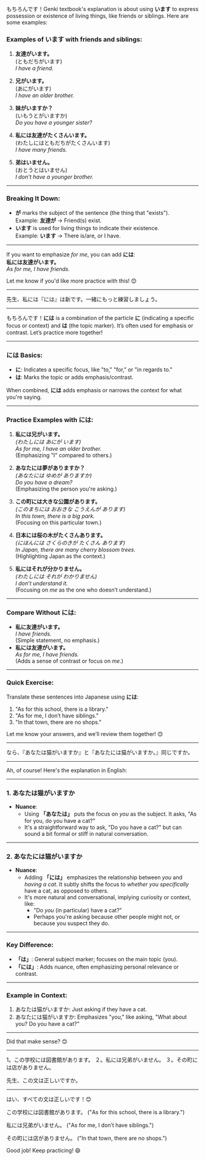 もちろんです！Genki textbook's explanation is about using **います** to express possession or existence of living things, like friends or siblings. Here are some examples:

### Examples of **います** with friends and siblings:
1. **友達がいます。**  
   (ともだちがいます)  
   *I have a friend.*

2. **兄がいます。**  
   (あにがいます)  
   *I have an older brother.*

3. **妹がいますか？**  
   (いもうとがいますか)  
   *Do you have a younger sister?*

4. **私には友達がたくさんいます。**  
   (わたしにはともだちがたくさんいます)  
   *I have many friends.*

5. **弟はいません。**  
   (おとうとはいません)  
   *I don't have a younger brother.*

---

### Breaking It Down:
- **が** marks the subject of the sentence (the thing that "exists").  
  Example: **友達が** → Friend(s) exist.  
- **います** is used for living things to indicate their existence.  
  Example: **います** → There is/are, or I have.

---

If you want to emphasize *for me*, you can add **には**:  
**私には友達がいます。**  
*As for me, I have friends.*

Let me know if you'd like more practice with this! 😊

---

先生、私には『には』は新です。一緒にもっと練習しましょう。

---

もちろんです！**には** is a combination of the particle **に** (indicating a specific focus or context) and **は** (the topic marker). It’s often used for emphasis or contrast. Let’s practice more together!

---

### **には** Basics:
- **に**: Indicates a specific focus, like "to," "for," or "in regards to."
- **は**: Marks the topic or adds emphasis/contrast.

When combined, **には** adds emphasis or narrows the context for what you're saying.

---

### Practice Examples with **には**:
1. **私には兄がいます。**  
   *(わたしには あにが います)*  
   *As for me, I have an older brother.*  
   (Emphasizing "I" compared to others.)

2. **あなたには夢がありますか？**  
   *(あなたには ゆめが ありますか)*  
   *Do you have a dream?*  
   (Emphasizing the person you're asking.)

3. **この町には大きな公園があります。**  
   *(このまちには おおきな こうえんが あります)*  
   *In this town, there is a big park.*  
   (Focusing on this particular town.)

4. **日本には桜の木がたくさんあります。**  
   *(にほんには さくらのきが たくさん あります)*  
   *In Japan, there are many cherry blossom trees.*  
   (Highlighting Japan as the context.)

5. **私にはそれが分かりません。**  
   *(わたしには それが わかりません)*  
   *I don’t understand it.*  
   (Focusing on *me* as the one who doesn’t understand.)

---

### Compare Without **には**:
- **私に友達がいます。**  
   *I have friends.*  
   (Simple statement, no emphasis.)  
- **私には友達がいます。**  
   *As for me, I have friends.*  
   (Adds a sense of contrast or focus on *me*.)

---

### Quick Exercise:
Translate these sentences into Japanese using **には**:
1. "As for this school, there is a library."  
2. "As for me, I don’t have siblings."  
3. "In that town, there are no shops."  

Let me know your answers, and we’ll review them together! 😊

---

なら、『あなたは猫がいますか』と『あなたには猫がいますか。』同じですか。

---

Ah, of course! Here's the explanation in English:

---

### 1. **あなたは猫がいますか**
- **Nuance**:  
  - Using **「あなたは」** puts the focus on *you* as the subject. It asks, "As for you, do you have a cat?"  
  - It's a straightforward way to ask, "Do you have a cat?" but can sound a bit formal or stiff in natural conversation.

---

### 2. **あなたには猫がいますか**
- **Nuance**:  
  - Adding **「には」** emphasizes the relationship between *you* and *having a cat*. It subtly shifts the focus to *whether you specifically* have a cat, as opposed to others.  
  - It's more natural and conversational, implying curiosity or context, like:
    - "Do *you* (in particular) have a cat?"  
    - Perhaps you're asking because other people might not, or because you suspect they do.

---

### Key Difference:  
- **「は」**: General subject marker; focuses on the main topic (you).  
- **「には」**: Adds nuance, often emphasizing personal relevance or contrast.  

---

### Example in Context:
1. あなたは猫がいますか: Just asking if they have a cat.  
2. あなたには猫がいますか: Emphasizes "you," like asking, "What about you? Do you have a cat?"  

---

Did that make sense? 😊

---

1。この学校には図書館があります。
２。私には兄弟がいません。
３。その町には店がありません。

先生、この文は正しいですか。

---

はい、すべての文は正しいです！😊

この学校には図書館があります。
("As for this school, there is a library.")

私には兄弟がいません。
("As for me, I don’t have siblings.")

その町には店がありません。
("In that town, there are no shops.")

Good job! Keep practicing! 😄
